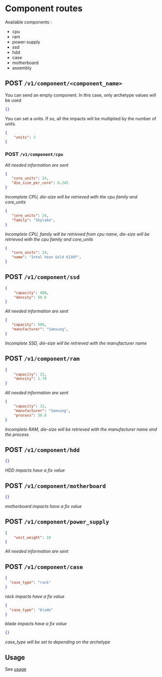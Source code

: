 # Component routes

Available components :

* cpu
* ram
* power-supply
* ssd
* hdd
* case
* motherboard
* assembly

## POST ```/v1/component/<component_name>```

You can send an empty component. In this case, only archetype values will be used

``` json
{}
```

You can set a units. If so, all the impacts will be multiplied by the number of units.

``` json
{
    "units": 2
}
```

### POST ```/v1/component/cpu```

*All needed information are sent*
``` json
{
   "core_units": 24,
   "die_size_per_core": 0.245
}
```

*Incomplete CPU, die-size will be retrieved with the cpu family and core_units*
``` json
{
   "core_units": 24,
   "family": "Skylake",
}
```

*Incomplete CPU, family will be retrieved from cpu name, die-size will be retrieved with the cpu family and core_units*
``` json
{
   "core_units": 24,
   "name": "Intel Xeon Gold 6138f",
}
```

## POST ```/v1/component/ssd```

``` json
{
    "capacity": 400,
    "density": 50.6
}
```
*All needed information are sent*

``` json
{
   "capacity": 500,
   "manufacturer": "Samsung",
}
```
*Incomplete SSD, die-size will be retrieved with the manufacturer name*


## POST ```/v1/component/ram```

``` json
{
    "capacity": 32,
    "density": 1.79
}
```
*All needed information are sent*

``` json
{           
    "capacity": 32,
    "manufacturer": "Samsung",
    "process": 30.0
}
```
*Incomplete RAM, die-size will be retrieved with the manufacturer name and the process*


## POST ```/v1/component/hdd```

``` json
{}
```
*HDD impacts have a fix value*


## POST ```/v1/component/motherboard```

``` json
{}
```
*motherboard impacts have a fix value*


## POST ```/v1/component/power_supply```

``` json
{
    "unit_weight": 10
}
```
*All needed information are sent*

## POST ```/v1/component/case```

``` json
{
  "case_type": "rack"
}
```
*rack impacts have a fix value*

``` json
{
  "case_type": "blade"
}
```
*blade impacts have a fix value*

``` json
{}
```
*case_type will be set to depending on the archetype*

## Usage

See [usage](usage.md)
